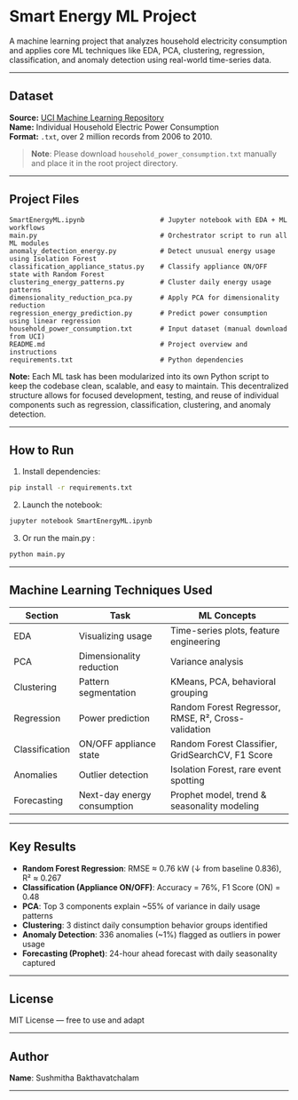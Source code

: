 # Smart Energy ML Project

A machine learning project that analyzes household electricity consumption and applies core ML techniques like EDA, PCA, clustering, regression, classification, and anomaly detection using real-world time-series data.

---

## Dataset
**Source:** [UCI Machine Learning Repository](https://archive.ics.uci.edu/ml/datasets/individual+household+electric+power+consumption)  
**Name:** Individual Household Electric Power Consumption  
**Format:** `.txt`, over 2 million records from 2006 to 2010.

> **Note**: Please download `household_power_consumption.txt` manually and place it in the root project directory.

---

##  Project Files
```
SmartEnergyML.ipynb                   # Jupyter notebook with EDA + ML workflows
main.py                               # Orchestrator script to run all ML modules
anomaly_detection_energy.py           # Detect unusual energy usage using Isolation Forest
classification_appliance_status.py    # Classify appliance ON/OFF state with Random Forest
clustering_energy_patterns.py         # Cluster daily energy usage patterns
dimensionality_reduction_pca.py       # Apply PCA for dimensionality reduction
regression_energy_prediction.py       # Predict power consumption using linear regression
household_power_consumption.txt       # Input dataset (manual download from UCI)
README.md                             # Project overview and instructions
requirements.txt                      # Python dependencies

```

**Note:** Each ML task has been modularized into its own Python script to keep the codebase clean, scalable, and easy to maintain. This decentralized structure allows for focused development, testing, and reuse of individual components such as regression, classification, clustering, and anomaly detection.

---

## How to Run
1. Install dependencies:
```bash
pip install -r requirements.txt
```

2. Launch the notebook:
```bash
jupyter notebook SmartEnergyML.ipynb
```

3. Or run the main.py :
```bash
python main.py
```

---

## Machine Learning Techniques Used
| Section         | Task                         | ML Concepts                                          |
|-----------------|------------------------------|------------------------------------------------------|
| EDA             | Visualizing usage            | Time-series plots, feature engineering               |
| PCA             | Dimensionality reduction     | Variance analysis                                    |
| Clustering      | Pattern segmentation         | KMeans, PCA, behavioral grouping                     |
| Regression      | Power prediction             | Random Forest Regressor, RMSE, R², Cross-validation  |
| Classification  | ON/OFF appliance state       | Random Forest Classifier, GridSearchCV, F1 Score     |
| Anomalies       | Outlier detection            | Isolation Forest, rare event spotting                |
| Forecasting     | Next-day energy consumption  | Prophet model, trend & seasonality modeling          |


---

## Key Results

- **Random Forest Regression**: RMSE ≈ 0.76 kW (↓ from baseline 0.836), R² ≈ 0.267  
- **Classification (Appliance ON/OFF)**: Accuracy = 76%, F1 Score (ON) = 0.48  
- **PCA**: Top 3 components explain ~55% of variance in daily usage patterns  
- **Clustering**: 3 distinct daily consumption behavior groups identified  
- **Anomaly Detection**: 336 anomalies (~1%) flagged as outliers in power usage  
- **Forecasting (Prophet)**: 24-hour ahead forecast with daily seasonality captured

---


## License
MIT License — free to use and adapt

---
##  Author

**Name**: Sushmitha Bakthavatchalam

---
